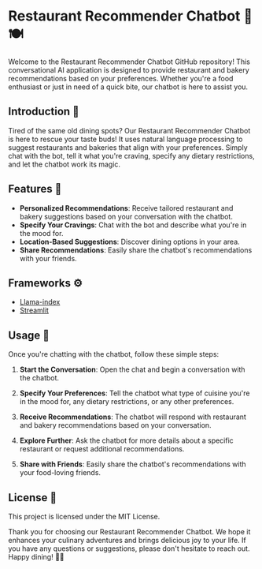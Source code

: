 # Restaurant Recommender Chatbot 🤖🍽️

Welcome to the Restaurant Recommender Chatbot GitHub repository! This conversational AI application is designed to provide restaurant and bakery recommendations based on your preferences. Whether you're a food enthusiast or just in need of a quick bite, our chatbot is here to assist you. 

## Introduction 🍔

Tired of the same old dining spots? Our Restaurant Recommender Chatbot is here to rescue your taste buds! It uses natural language processing to suggest restaurants and bakeries that align with your preferences. Simply chat with the bot, tell it what you're craving, specify any dietary restrictions, and let the chatbot work its magic.

## Features 🌟

- **Personalized Recommendations**: Receive tailored restaurant and bakery suggestions based on your conversation with the chatbot.
- **Specify Your Cravings**: Chat with the bot and describe what you're in the mood for.
- **Location-Based Suggestions**: Discover dining options in your area.
- **Share Recommendations**: Easily share the chatbot's recommendations with your friends.

## Frameworks ⚙️

- [Llama-index](https://github.com/run-llama/llama_index)
- [Streamlit](https://github.com/streamlit)

## Usage 🍕

Once you're chatting with the chatbot, follow these simple steps:

1. **Start the Conversation**: Open the chat and begin a conversation with the chatbot.

2. **Specify Your Preferences**: Tell the chatbot what type of cuisine you're in the mood for, any dietary restrictions, or any other preferences.

3. **Receive Recommendations**: The chatbot will respond with restaurant and bakery recommendations based on your conversation.

4. **Explore Further**: Ask the chatbot for more details about a specific restaurant or request additional recommendations.

5. **Share with Friends**: Easily share the chatbot's recommendations with your food-loving friends.

## License 📜

This project is licensed under the MIT License.

Thank you for choosing our Restaurant Recommender Chatbot. We hope it enhances your culinary adventures and brings delicious joy to your life. If you have any questions or suggestions, please don't hesitate to reach out. Happy dining! 🤖🥂

